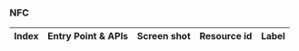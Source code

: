 ### NFC
| Index | Entry Point & APIs | Screen shot | Resource id | Label |
| ------------- | ------------- | ------------- |-------------|-------------|

